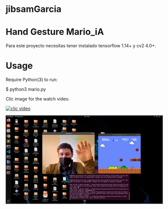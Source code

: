 # jibsamGarcia
# Hand Gesture Mario_iA 

Para este proyecto necesitas tener instalado tensorflow 1.14+ y cv2 4.0+.


# Usage
Require Python(3) to run:

  $ python3 mario.py 
  
Clic image for the watch video. 

[![clic video](http://img.youtube.com/vi/omrmXGu0lO8/0.jpg)](https://www.youtube.com/embed/omrmXGu0lO8 "clic aqui")

![Screenshot](cap.png)
